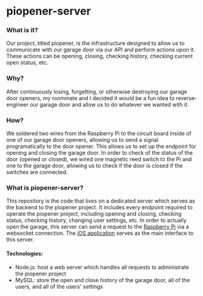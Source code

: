 # piopener-server

### What is it?

Our project, titled piopener, is the infrastructure designed to allow us to communicate with our garage door via our API and perform actions upon it. These actions can be opening, closing, checking history, checking current open status, etc.

### Why?

After continuously losing, forgetting, or otherwise destroying our garage door openers, my roommate and I decided it would be a fun idea to reverse-engineer our garage door and allow us to do whatever we wanted with it.

### How?

We soldered two wires from the Raspberry Pi to the circuit board inside of one of our garage door openers, allowing us to send a signal programatically to the door opener. This allows us to set up the endpoint for opening and closing the garage door. In order to check of the status of the door (opened or closed), we wired one magnetic reed switch to the Pi and one to the garage door, allowing us to check if the door is closed if the switches are connected.

### What is piopener-server?

This repository is the code that lives on a dedicated server which serves as the backend to the piopener project. It includes every endpoint required to operate the piopener project, including opening and closing, checking status, checking history, changing user settings, etc. In order to actually open the garage, this server can send a request to the [Raspberry Pi](https://github.com/joeylemon/piopener-pi) via a websocket connection. The [iOS application](https://github.com/joeylemon/piopener-app) serves as the main interface to this server.

#### Technologies:
- Node.js: host a web server which handles all requests to administrate the piopener project
- MySQL: store the open and close history of the garage door, all of the users, and all of the users' settings

